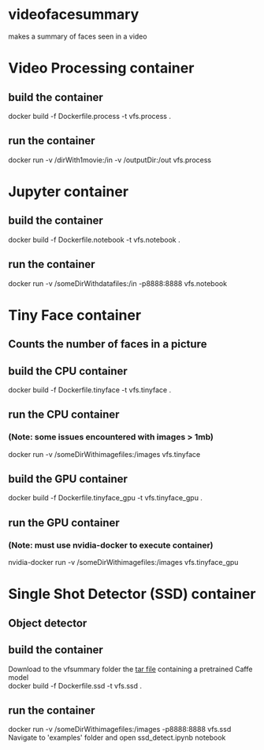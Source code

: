 # videofacesummary
makes a summary of faces seen in a video

# Video Processing container

## build the container
docker build -f Dockerfile.process -t vfs.process .

## run the container
docker run -v /dirWith1movie:/in -v /outputDir:/out vfs.process

# Jupyter container

## build the container
docker build -f Dockerfile.notebook -t vfs.notebook .

## run the container
docker run -v /someDirWithdatafiles:/in  -p8888:8888 vfs.notebook

# Tiny Face container
## Counts the number of faces in a picture

## build the CPU container
docker build -f Dockerfile.tinyface -t vfs.tinyface .

## run the CPU container
### (Note: some issues encountered with images > 1mb)
docker run -v /someDirWithimagefiles:/images vfs.tinyface

## build the GPU container
docker build -f Dockerfile.tinyface_gpu -t vfs.tinyface_gpu .

## run the GPU container
### (Note: must use nvidia-docker to execute container)
nvidia-docker run -v /someDirWithimagefiles:/images vfs.tinyface_gpu

# Single Shot Detector (SSD) container
## Object detector 

## build the container
Download to the vfsummary folder the [tar file](https://drive.google.com/open?id=0BzKzrI_SkD1_WVVTSmQxU0dVRzA) containing a pretrained Caffe model            
docker build -f Dockerfile.ssd -t vfs.ssd .

## run the container
docker run -v /someDirWithimagefiles:/images  -p8888:8888 vfs.ssd   
Navigate to 'examples' folder and open ssd_detect.ipynb notebook
